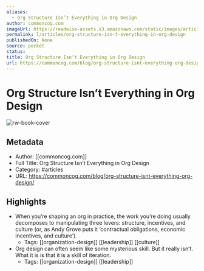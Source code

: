 ```yaml
---
aliases:
  - Org Structure Isn’t Everything in Org Design
author: commoncog.com
imageUrl: https://readwise-assets.s3.amazonaws.com/static/images/article0.00998d930354.png
permalink: l/articles/org-structure-isn-t-everything-in-org-design
publishedOn: None
source: pocket
status: 
title: Org Structure Isn’t Everything in Org Design
url: https://commoncog.com/blog/org-structure-isnt-everything-org-design/
---
```

# Org Structure Isn’t Everything in Org Design

![rw-book-cover](https://readwise-assets.s3.amazonaws.com/static/images/article0.00998d930354.png)

## Metadata

- Author: [[commoncog.com]]
- Full Title: Org Structure Isn’t Everything in Org Design
- Category: #articles
- URL: https://commoncog.com/blog/org-structure-isnt-everything-org-design/

## Highlights

- When you’re shaping an org in practice, the work you’re doing usually decomposes to manipulating three levers: structure, incentives, and culture (or, as Andy Grove puts it ‘contractual obligations, economic incentives, and culture’).
    - Tags: [[organization-design]] [[leadership]] [[culture]]
- Org design can often seem like some mysterious skill. But it really isn’t. What it is is that it is a skill of iteration.
    - Tags: [[organization-design]] [[leadership]]
